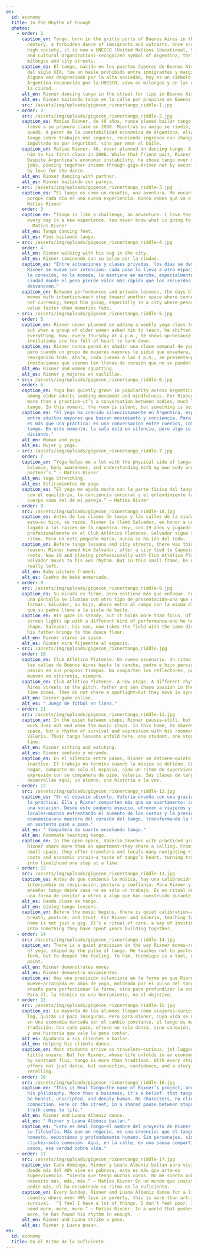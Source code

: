```yaml
---
en:
  id: economy
  title: In the Rhythm of Enough
  photos:
    - order: 1
      caption_en: Tango, born in the gritty ports of Buenos Aires in the late 19th
        century, a forbidden dance of immigrants and outcasts. Once scorned by
        high society, it is now a UNESCO (United Nations Educational, Scientific
        and Cultural Organization)-recognized symbol of Argentina, thriving in
        milongas and city streets.
      caption_es: El tango, nacido en los puertos ásperos de Buenos Aires a finales
        del siglo XIX, fue un baile prohibido entre inmigrantes y marginados.
        Alguna vez despreciado por la alta sociedad, hoy es un símbolo de
        Argentina reconocido por la UNESCO, vivo en milongas y en las calles de
        la ciudad.
      alt_en: Rixner dancing tango in the street for tips in Buenos Aires.
      alt_es: Rixner bailando tango en la calle por propinas en Buenos Aires.
      src: /assets/img/uploads/gigecon_rixnertango_riddle-1.jpg
    - order: 2
      src: /assets/img/uploads/gigecon_rixnertango_riddle-2.jpg
      caption_es: Matías Rixner, de 46 años, nunca planeó bailar tango. Un amigo lo
        llevó a su primera clase en 2008. Mientras su amigo se rindió, Rixner se
        quedó. A pesar de la inestabilidad económica de Argentina, eligió el
        tango sobre trabajos más seguros, reuniendo ingresos con changas,
        impulsado no por seguridad, sino por amor al baile.
      caption_en: Matias Rixner, 46, never planned on dancing tango. A friend brought
        him to his first class in 2008. While that friend quit, Rixner stayed.
        Despite Argentina’s economic instability, he chose tango over safer
        jobs, piecing together income through gigs—driven not by security, but
        by love for the dance.
      alt_en: Rinxer dancing with partner.
      alt_es: Rinxer bailando con pareja.
    - src: /assets/img/uploads/gigecon_rixnertango_riddle-3.jpg
      caption_es: “El tango es como un desafío, una aventura. Me encanta la calle
        porque cada día es una nueva experiencia. Nunca sabes qué va a pasar.” —
        Matías Rixner
      order: 3
      caption_en: “Tango is like a challenge, an adventure. I love the street because
        every day is a new experience. You never know what is going to happen.”
        — Matias Rixner
      alt_en: Tango dancing feet.
      alt_es: Pies bailando tango.
    - src: /assets/img/uploads/gigecon_rixnertango_riddle-4.jpg
      order: 4
      alt_en: Rixner walking with his bag in the city.
      alt_es: Rixner caminando con su bolso por la ciudad.
      caption_es: "Entre actuaciones y clases privadas, los días se desdibujan. Pero
        Rixner se mueve con intención: cada paso lo lleva a otro espacio donde
        la conexión, no la moneda, lo mantiene en marcha, especialmente en una
        ciudad donde el peso pierde valor más rápido que los recuerdos se
        desvanecen."
      caption_en: Between performances and private lessons, the days blur. But Rixner
        moves with intention—each step toward another space where connection,
        not currency, keeps him going, especially in a city where pesos lose
        value faster than memories fade.
    - src: /assets/img/uploads/gigecon_rixnertango_riddle-5.jpg
      order: 5
      caption_en: Rixner never planned on adding a weekly yoga class to his schedule,
        but when a group of older women asked him to teach, he shifted
        everything. Now, every Thursday at 4 p.m., he shows up—because some
        invitations are too full of heart to turn down.
      caption_es: Rixner nunca pensó en añadir una clase semanal de yoga a su horario,
        pero cuando un grupo de mujeres mayores le pidió que enseñara,
        reorganizó todo. Ahora, cada jueves a las 4 p.m., se presenta—porque hay
        invitaciones que vienen tan llenas de corazón que no se pueden rechazar.
      alt_en: Rixner and women squatting.
      alt_es: Rixner y mujeres en cuclillas.
    - src: /assets/img/uploads/gigecon_rixnertango_riddle-6.jpg
      order: 6
      caption_en: Yoga has quietly grown in popularity across Argentina, especially
        among older adults seeking movement and mindfulness. For Rixner, it is
        more than a practice—it’s a conversation between bodies, much like
        tango. In this moment, the room is silent, but something is being said.
      caption_es: "El yoga ha crecido silenciosamente en Argentina, especialmente
        entre adultos mayores que buscan movimiento y conciencia. Para Rixner,
        es más que una práctica: es una conversación entre cuerpos, como el
        tango. En este momento, la sala está en silencio, pero algo se está
        diciendo."
      alt_en: Woman and yoga.
      alt_es: Mujer y yoga.
    - src: /assets/img/uploads/gigecon_rixnertango_riddle-7.jpg
      order: 7
      caption_en: “Yoga helps me a lot with the physical side of tango—especially
        balance, body awareness, and understanding both my own body and my
        partner’s.” — Matias Rixner
      alt_en: Yoga Stretching.
      alt_es: Estiramientos de yoga
      caption_es: “El yoga me ayuda mucho con la parte física del tango—especialmente
        con el equilibrio, la conciencia corporal y el entendimiento tanto de mi
        cuerpo como del de mi pareja.” — Matías Rixner
    - order: 8
      src: /assets/img/uploads/gigecon_rixnertango_riddle-18.jpg
      caption_es: Antes de las clases de tango y las calles de la ciudad, estaba
        esto—su hijo, su razón. Rixner lo llamó Salvador, en honor a una ciudad
        ligada a las raíces de la capoeira. Hoy, con 19 años y jugando
        profesionalmente en el Club Atlético Platense, Salvador sigue su propio
        ritmo. Pero en este pequeño marco, nunca se ha ido del todo.
      caption_en: Before tango lessons and city streets, there was this—his son, his
        reason. Rixner named him Salvador, after a city tied to Capoeira’s
        roots. Now 19 and playing professionally with Club Atlético Platense,
        Salvador moves to his own rhythm. But in this small frame, he never
        really left.
      alt_en: Baby picture framed.
      alt_es: Cuadro de bebé enmarcado.
    - order: 9
      src: /assets/img/uploads/gigecon_rixnertango_riddle-9.jpg
      caption_es: Su mirada es firme, pero sostiene más que enfoque. Fuera de cuadro,
        una pantalla se ilumina con otro tipo de presentación—una que él ayudó a
        formar. Salvador, su hijo, ahora entra al campo con la misma disciplina
        que su padre lleva a la pista de baile.
      caption_en: His gaze is steady, but it holds more than focus. Off-frame, a
        screen lights up with a different kind of performance—one he helped
        shape. Salvador, his son, now takes the field with the same discipline
        his father brings to the dance floor.
      alt_en: Rixner stares in space.
      alt_es: Rixner mira fijamente al espacio.
    - src: /assets/img/uploads/gigecon_rixnertango_riddle.jpg
      order: 10
      caption_es: Club Atlético Platense. Un nuevo escenario. Un ritmo distinto. Desde
        las calles de Buenos Aires hasta la cancha, padre e hijo persiguen la
        pasión en sus propios tiempos. No comparten los reflectores, pero se
        mueven en sincronía, siempre.
      caption_en: Club Atlético Platense. A new stage. A different rhythm. From Buenos
        Aires streets to the pitch, father and son chase passion in their own
        time zones. They do not share a spotlight—but they move in sync, always.
      alt_en: Soccer game online.
      alt_es: " Juego de fútbol en línea."
    - order: 11
      src: /assets/img/uploads/gigecon_rixnertango_riddle-11.jpg
      caption_en: In the quiet between steps, Rixner pauses—still, but never idle. The
        work does not end when the music stops. In this home, he shares not just
        space, but a rhythm of survival and expression with his roommate
        Valeria. Their tango lessons unfold here, one student, one story at a
        time.
      alt_en: Rixner sitting and watching.
      alt_es: Rixner sentado y mirando.
      caption_es: En el silencio entre pasos, Rixner se detiene—quieto, pero nunca
        inactivo. El trabajo no termina cuando la música se detiene. En este
        hogar, comparte no solo el espacio, sino un ritmo de supervivencia y
        expresión con su compañera de piso, Valeria. Sus clases de tango se
        desarrollan aquí, un alumno, una historia a la vez.
    - order: 12
      src: /assets/img/uploads/gigecon_rixnertango_riddle-12.jpg
      caption_es: "En el espacio abierto, Valeria enseña con una gracia cultivada por
        la práctica. Ella y Rixner comparten más que un apartamento: comparten
        una vocación. Desde este pequeño espacio, ofrecen a viajeros y
        locales—muchos enfrentando el aumento de los costos y la presión
        económica—una muestra del corazón del tango, transformando la tradición
        en sustento paso a paso."
      alt_es: " Compañera de cuarto enseñando tango."
      alt_en: Roommate teaching tango.
      caption_en: In the open space, Valeria teaches with practiced grace. She and
        Rixner share more than an apartment—they share a calling. From this
        small space, they offer travelers and locals—many navigating rising
        costs and economic strain—a taste of tango’s heart, turning tradition
        into livelihood one step at a time.
    - order: 13
      src: /assets/img/uploads/gigecon_rixnertango_riddle-13.jpg
      caption_es: Antes de que comience la música, hay una calibración silenciosa—un
        intercambio de respiración, postura y confianza. Para Rixner y Valeria,
        enseñar tango desde casa no es solo un trabajo. Es un ritual de cuidado,
        una forma de invitar a otros a algo que han construido durante años.
      alt_es: Dando clase de tango.
      alt_en: Giving tango lessons.
      caption_en: Before the music begins, there is quiet calibration—an exchange of
        breath, posture, and trust. For Rixner and Valeria, teaching tango from
        home is not just a gig. It’s a ritual of care, a way of inviting others
        into something they have spent years building together.
    - order: 14
      src: /assets/img/uploads/gigecon_rixnertango_riddle-14.jpg
      caption_en: There is a quiet precision in the way Rixner moves—rooted in years
        of yoga, shaped by the pulse of tango. He teaches not to perfect the
        form, but to deepen the feeling. To him, technique is a tool, not the
        point.
      alt_en: Rixner demonstrates moves
      alt_es: Rixner demuestra movimientos.
      caption_es: Hay una precisión silenciosa en la forma en que Rixner se
        mueve—arraigada en años de yoga, moldeada por el pulso del tango. No
        enseña para perfeccionar la forma, sino para profundizar la sensación.
        Para él, la técnica es una herramienta, no el objetivo.
    - order: 15
      src: /assets/img/uploads/gigecon_rixnertango_riddle-15.jpg
      caption_es: La mayoría de los alumnos llegan como viajeros—curiosos, con jet
        lag, quizás un poco inseguros. Pero para Rixner, cuya vida se desarrolla
        en una economía marcada por el cambio constante, el tango es más que
        tradición. Con cada paso, ofrece no solo danza, sino conexión, confianza
        y una historia que vale la pena contar.
      alt_es: Ayudando a sus clientes a bailar.
      alt_en: Helping his clients dance.
      caption_en: Most students arrive as travelers—curious, jet-lagged, maybe a
        little unsure. But for Rixner, whose life unfolds in an economy marked
        by constant flux, tango is more than tradition. With every step, he
        offers not just dance, but connection, confidence, and a story worth
        retelling.
    - order: 16
      src: /assets/img/uploads/gigecon_rixnertango_riddle-16.jpg
      caption_en: "This is Real Tango—the name of Rixner’s project, and the heart of
        his philosophy. More than a business, it’s a belief: that tango should
        be honest, unscripted, and deeply human. No characters, no clichés—just
        connection. Here on the street, in a shared pause between steps, that
        truth comes to life."
      alt_en: Rixner and Luana Albeniz dance.
      alt_es: " Rixner y Luana Albéniz bailan."
      caption_es: "Esto es Real Tango—el nombre del proyecto de Rixner y el corazón de
        su filosofía. Más que un negocio, es una creencia: que el tango debe ser
        honesto, espontáneo y profundamente humano. Sin personajes, sin
        clichés—solo conexión. Aquí, en la calle, en una pausa compartida entre
        pasos, esa verdad cobra vida."
    - order: 17
      src: /assets/img/uploads/gigecon_rixnertango_riddle-17.jpg
      caption_es: Cada domingo, Rixner y Luana Albeniz bailan para vivir. En un país
        donde más del 40% vive en pobreza, esto es más que arte—es
        supervivencia. “Siento que tengo muchas cosas. No me siento pobre. No
        necesito más, más, más.” — Matías Rixner En un mundo que insiste en
        pedir más, él ha encontrado su ritmo en lo suficiente.
      caption_en: Every Sunday, Rixner and Luana Albeniz dance for a living. In a
        country where over 40% live in poverty, this is more than art—it’s
        survival.  “I feel I have a lot of things. I don’t feel poor. I don’t
        need more, more, more.” — Matias Rixner  In a world that pushes for
        more, he has found his rhythm in enough.
      alt_en: Rixner and Luana strike a pose.
      alt_es: Rixner y Luana posan.
es:
  id: economy
  title: En el Ritmo de lo Suficiente
---
```


